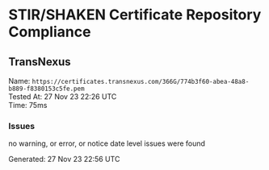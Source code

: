 # STIR/SHAKEN Certificate Repository Compliance

## TransNexus

Name: `https://certificates.transnexus.com/366G/774b3f60-abea-48a8-b889-f8380153c5fe.pem`\
Tested At: 27 Nov 23 22:26 UTC\
Time: 75ms

### Issues

no warning, or error, or notice date level issues were found

Generated: 27 Nov 23 22:56 UTC